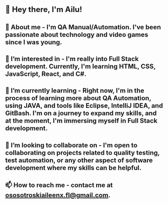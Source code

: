 <body>
    <h1><span style="font-size: 24px;">👋 Hey there, I'm Ailu!</span></h1>
    <h2><span style="font-size: 20px;">🧐 About me - I'm QA Manual/Automation. I've been passionate about technology and video games since I was young.</span></h2>
    <h2><span style="font-size: 20px;">👀 I’m interested in - I'm really into Full Stack development. Currently, I'm learning HTML, CSS, JavaScript, React, and C#.</span></h2>
    <h2><span style="font-size: 20px;">🌱 I’m currently learning - Right now, I'm in the process of learning more about QA Automation, using JAVA, and tools like Eclipse, IntelliJ IDEA, and GitBash. I'm on a journey to expand my skills, and at the moment, I'm immersing myself in Full Stack development.</span></h2>
    <h2><span style="font-size: 20px;">💞 I’m looking to collaborate on - I'm open to collaborating on projects related to quality testing, test automation, or any other aspect of software development where my skills can be helpful.</span></h2>
    <h2><span style="font-size: 20px;">📫 How to reach me - contact me at <a href="mailto:ososotroskiaileenx.fl@gmail.com">ososotroskiaileenx.fl@gmail.com</a>.</span></h2>
    <!--
    <h2><span style="font-size: 20px;">🕹️ Additionally, if you're a fellow gamer, you can connect with me on Steam X_FL: code invitation: <a href="https://s.team/p/hpjn-fvbm/HFQVDNCR">https://s.team/p/hpjn-fvbm/HFQVDNCR 1516846600</a>.</span></h2>
    -->
</body>
